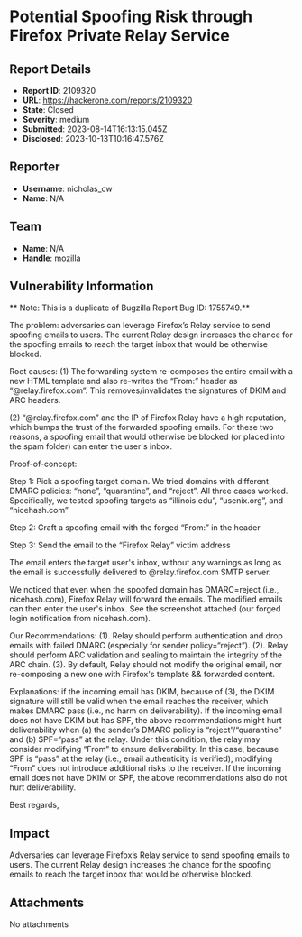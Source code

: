 # Potential Spoofing Risk through Firefox Private Relay Service

## Report Details
- **Report ID**: 2109320
- **URL**: https://hackerone.com/reports/2109320
- **State**: Closed
- **Severity**: medium
- **Submitted**: 2023-08-14T16:13:15.045Z
- **Disclosed**: 2023-10-13T10:16:47.576Z

## Reporter
- **Username**: nicholas_cw
- **Name**: N/A

## Team
- **Name**: N/A
- **Handle**: mozilla

## Vulnerability Information
** Note: This is a duplicate of Bugzilla Report Bug ID: 1755749.**


The problem: adversaries can leverage Firefox’s Relay service to send spoofing emails to users. The current Relay design increases the chance for the spoofing emails to reach the target inbox that would be otherwise blocked.

Root causes:
(1) The forwarding system re-composes the entire email with a new HTML template and also re-writes the “From:” header as “@relay.firefox.com”. This removes/invalidates the signatures of DKIM and ARC headers.

(2) “@relay.firefox.com” and the IP of Firefox Relay have a high reputation, which bumps the trust of the forwarded spoofing emails. For these two reasons, a spoofing email that would otherwise be blocked (or placed into the spam folder) can enter the user's inbox.

Proof-of-concept:

Step 1: Pick a spoofing target domain. We tried domains with different DMARC policies: “none”, “quarantine”, and “reject”. All three cases worked. Specifically, we tested spoofing targets as “illinois.edu”, “usenix.org”, and “nicehash.com”

Step 2: Craft a spoofing email with the forged “From:” in the header

Step 3: Send the email to the “Firefox Relay” victim address

The email enters the target user's inbox, without any warnings as long as the email is successfully delivered to @relay.firefox.com SMTP server.

We noticed that even when the spoofed domain has DMARC=reject (i.e., nicehash.com), Firefox Relay will forward the emails. The modified emails can then enter the user's inbox. See the screenshot attached (our forged login notification from nicehash.com).

Our Recommendations:
(1). Relay should perform authentication and drop emails with failed DMARC (especially for sender policy=“reject”).
(2). Relay should perform ARC validation and sealing to maintain the integrity of the ARC chain.
(3). By default, Relay should not modify the original email, nor re-composing a new one with Firefox's template && forwarded content.

Explanations: if the incoming email has DKIM, because of (3), the DKIM signature will still be valid when the email reaches the receiver, which makes DMARC pass (i.e., no harm on deliverability). If the incoming email does not have DKIM but has SPF, the above recommendations might hurt deliverability when (a) the sender’s DMARC policy is “reject”/“quarantine” and (b) SPF=“pass” at the relay. Under this condition, the relay may consider modifying “From” to ensure deliverability. In this case, because SPF is “pass” at the relay (i.e., email authenticity is verified), modifying “From” does not introduce additional risks to the receiver. If the incoming email does not have DKIM or SPF, the above recommendations also do not hurt deliverability.

Best regards,

## Impact

Adversaries can leverage Firefox’s Relay service to send spoofing emails to users. The current Relay design increases the chance for the spoofing emails to reach the target inbox that would be otherwise blocked.

## Attachments
No attachments
